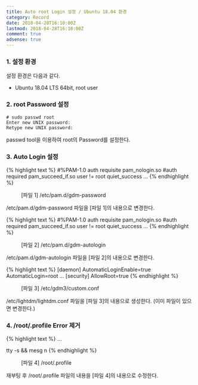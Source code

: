```yaml
---
title: Auto root Login 설정 / Ubuntu 18.04 환경
category: Record
date: 2018-04-28T16:10:00Z
lastmod: 2018-04-28T16:10:00Z
comment: true
adsense: true
---
```


### 1. 설정 환경

설정 환경은 다음과 같다.
* Ubuntu 18.04 LTS 64bit, root user

### 2. root Password 설정

~~~console
# sudo passwd root
Enter new UNIX password:
Retype new UNIX password:
~~~

passwd tool을 이용하여 root의 Password를 설정한다.

### 3. Auto Login 설정

{% highlight text %}
#%PAM-1.0
auth    requisite       pam_nologin.so
#auth   required        pam_succeed_if.so user != root quiet_success
...
{% endhighlight %}
<figure>
<figcaption class="caption">[파일 1] /etc/pam.d/gdm-password</figcaption>
</figure>

/etc/pam.d/gdm-password 파일을 [파일 1]의 내용으로 변경한다.

{% highlight text %}
#%PAM-1.0
auth    requisite       pam_nologin.so
#auth   required        pam_succeed_if.so user != root quiet_success
...
{% endhighlight %}
<figure>
<figcaption class="caption">[파일 2] /etc/pam.d/gdm-autologin</figcaption>
</figure>

/etc/pam.d/gdm-autologin 파일을 [파일 2]의 내용으로 변경한다.

{% highlight text %}
[daemon]
AutomaticLoginEnable=true
AutomaticLogin=root
...
[security]
AllowRoot=true
{% endhighlight %}
<figure>
<figcaption class="caption">[파일 3] /etc/gdm3/custom.conf</figcaption>
</figure>

/etc/lightdm/lightdm.conf 파일을 [파일 3]의 내용으로 생성한다. (이미 파일이 있으면 변경한다.)

### 4. /root/.profile Error 제거

{% highlight text %}
...

tty -s && mesg n
{% endhighlight %}
<figure>
<figcaption class="caption">[파일 4] /root/.profile</figcaption>
</figure>

재부팅 후 /root/.profile 파일의 내용을 [파일 4]의 내용으로 수정한다.
